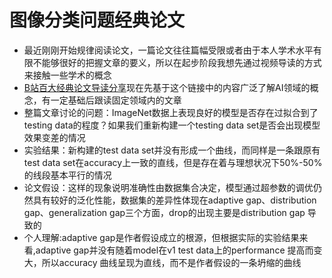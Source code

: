 # 图像分类问题经典论文

* 最近刚刚开始规律阅读论文，一篇论文往往篇幅受限或者由于本人学术水平有限不能够很好的把握文章的要义，所以在起步阶段我想先通过视频导读的方式来接触一些学术的概念
* [B站百大经典论文导读分享](https://www.bilibili.com/video/BV1tU4y147Ah?p=1&share_medium=android&share_plat=android&share_source=COPY&share_tag=s_i&timestamp=1614401105&unique_k=xJu09h)现在先基于这个链接中的内容广泛了解AI领域的概念，有一定基础后跟读固定领域内的文章
* 整篇文章讨论的问题：ImageNet数据上表现良好的模型是否存在过拟合到了testing data的程度？如果我们重新构建一个testing data set是否会出现模型效果变差的情况
* 实验结果：新构建的test data set并没有形成一个曲线，而同样是一条跟原有test data set在accuracy上一致的直线，但是存在着与理想状况下50%-50%的线段基本平行的情况
* 论文假设：这样的现象说明准确性由数据集合决定，模型通过超参数的调优仍然具有较好的泛化性能，数据集的差异性体现在adaptive gap、distribution gap、generalization gap三个方面，drop的出现主要是distribution gap 导致的
* 个人理解:adaptive gap是作者假设成立的根源，但根据实际的实验结果来看,adaptive gap并没有随着model在v1 test data上的performance 提高而变大，所以accuracy 曲线呈现为直线，而不是作者假设的一条坍缩的曲线
